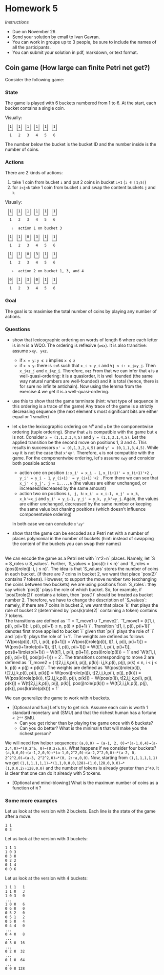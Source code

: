 # Homework 5

_Instructions_
* Due on November 29.
* Send your solution by email to Ivan Gavran.
* You can work in groups up to 3 people, be sure to include the names of all the participants.
* You can submit your solution in pdf, markdown, or text format.


## Coin game (How large can finite Petri net get?)

Consider the following game:

### State

The game is played with 6 buckets numbered from 1 to 6.
At the start, each bucket contains a single coin.

Visually:
```
 │1│ │1│ │1│ │1│ │1│ │1│
 └─┘ └─┘ └─┘ └─┘ └─┘ └─┘
  1   2   3   4   5   6
```
The number below the bucket is the bucket ID and the number inside is the number of coins.


### Actions

There are 2 kinds of actions:
1. take 1 coin from bucket `i` and put 2 coins in bucket `i+1` (`i ∈ [1;5]`)
2. for `i<j<k` take 1 coin from bucket `i` and swap the content buckets `j` and `k`


Visually:
```
 │1│ │1│ │1│ │1│ │1│ │1│
 └─┘ └─┘ └─┘ └─┘ └─┘ └─┘
  1   2   3   4   5   6

   ↓  action 1 on bucket 3

 │1│ │1│ │0│ │3│ │1│ │1│
 └─┘ └─┘ └─┘ └─┘ └─┘ └─┘
  1   2   3   4   5   6
```


```
 │1│ │1│ │0│ │3│ │1│ │1│
 └─┘ └─┘ └─┘ └─┘ └─┘ └─┘
  1   2   3   4   5   6

   ↓  action 2 on bucket 1, 3, and 4

 │0│ │1│ │3│ │0│ │1│ │1│
 └─┘ └─┘ └─┘ └─┘ └─┘ └─┘
  1   2   3   4   5   6
```

### Goal

The goal is to maximise the total number of coins by playing any number of actions.


### Questions

- show that lexicographic ordering on words of length 6 where each letter is in ℕ is a WQO.
The ordering is reflexive (`x≼x`). It is also transitive: assume `x≼y, y≼z`.
  - if `x = y`: `y ≼ z` implies `x ≼ z`
  - if `x < y`: there is `i≤6` such that `x_i < y_i` and `∀j < i: x_j=y_j`. Then `x_j≼z_j` and `x_i≼z_i`. Therefore, `x≼z`
From that we can infer that `≼` is a well-quasi-ordering: it is a quasiorder, it is well founded (the same way natural numbers are well-founded) and it is total (hence, there is for sure no infinite antichain). Now using the lemma from the exercise 4 we get it is a well-quasi-ordering.
- use this to show that the game terminate (hint: what type of sequence in this ordering is a trace of the game)
Any trace of the game is a strictly decreasing sequence (the next element's most significant bits are either equal or 1 smaller)
- let `≼` be the lexicographic ordering on ℕ⁶ and `≤` be the componentwise ordering (tuple ordering). Show that `≤` is compatible with the game but `≼` is not.
Consider `x = (1,1,2,3,4,5)` and `y = (1,1,3,1,4,5)`. Let the applied transition be the second move on positions 1, 3 and 4. This results in successors `x' = (0,1,3,2,4,5)` and `y' = (0,1,1,3,4,5)`. While `x≼y` it is not the case that `x'≼y'`. Therefore, `≼` is not compatible with the game. For the componentwise ordering, let's assume `x≤y` and consider both possible actions
  - action one on position `i`: `x_i' = x_i - 1`, `x_(i+1)' = x_(i+1)'+2 `, `y_i' = y_i - 1`, `y_(i+1)' = y_(i+1)'+2 `. From there we can see that `x_j' < y_j', j = 1,...,6` (the values are either unchanged, or increased/decreased by the same amount)
  - action two on positions `i, j, k`: `x_i' = x_i-1, x_j' = x_k, x_k'=x_j` and `y_i' = y_i-1, y_j' = y_k, y_k'=y_j`. Again, the values are either unchanged, decreased by the same number or keeping the same value but chaning positions (which doesn't influence componentwise ordering)

  In both case we can conclude `x'≤y'`

- show that the game can be encoded as a Petri net with a number of places polynomial in the number of buckets (hint: instead of swapping the content of the buckets you can swap their names)
<br />
We can encode the game as a Petri net with `n^2+n` places. Namely, let `S = S_roles ∪ S_values`. Further, `S_values = {pos(i): i ≤ n}` and `S_roles = {pos(i)role(j): i, j ≤ n}`. The idea is that `S_values` stores the number of coins in each bucket. (if there are 7 coins in bucket 2, we want that place `pos(2)` contains 7 tokens). However, to support the move number two (exchanging the coins between two buckets) we are using positions from `S_roles`: they say which `pos(i)` plays the role of which bucket. So, for example, if `pos(1)role(2)` contains a token, then `pos(1)` should be treated as bucket number 2. Therefore, we have to  change the description of `S_values`: namely, if there are 7 coins in bucket 2, we want that place `k` that plays the role of bucket 2 (determined by `pos(k)role(2)` containing a token) contains 7 tokens.<br />The transitions are defined as `T = T_move1 ∪ T_move2`. `T_move1 = {t[1, i, p(i), p(i+1)]: i, p(i), p(i+1) ≤ n, p(i) ≠ p(i+1) }`. Transition `t[1, i, p(i), p(i+1)]` denotes first move applied to bucket `i` given that `p(i)` plays the role of `i` and `p(i+1)` plays the role of `i+1`. The weights are defined as follows `W(pos(p(i)), t[1, i, p(i), p(i+1)]) = W(pos(i)role(p(i)), t[1, i, p(i), p(i+1)]) = W(pos(i+1)role(p(i+1)), t[1, i, p(i), p(i+1)]) = W(t[1, i, p(i), p(i+1)], pos(i+1)role(p(i+1))) = W(t[1, i, p(i), p(i+1)], pos(i)role(p(i))) = 1` and `W(t[1, i, p(i), p(i+1)], pos(p(i+1))) = 2`. The transitions corresponding to move 2 are defined as `T_move2 = { t[2,i,j,k,p(i), p(j), p(k)]: i,j,k,p(i), p(j), p(k) ≤ n, i < j < k, p(i) ≠ p(j) ≠ p(k)}`. The weights are defined as `W(pos(i)role(p(i)), t[2,i,j,k,p(i), p(j), p(k)]) = W(pos(j)role(p(j)), t[2,i,j,k,p(i), p(j), p(k)]) = W(pos(k)role(p(k)), t[2,i,j,k,p(i), p(j), p(k)]) = W(pos(p(i)), t[2,i,j,k,p(i), p(j), p(k)]) = W(t[2,i,j,k,p(i), p(j), p(k)], pos(j)role(p(k))) = W(t[2,i,j,k,p(i), p(j), p(k)], pos(k)role(p(k))) = 1`

We can generalize the game to work with `N` buckets.

- [Optional and fun] Let's try to get rich. Assume each coin is worth 1 standard monetary unit (SMU) and that the richest human has a fortune `< 2⁴⁰` SMU.
  * Can you get richer than by playing the game once with 6 buckets?
  * Can you do better? What is the minimal `N` that will make you the richest person?

 We will need few helper sequences: `(a,0,0) → (a-1, 2, 0)→*(a-1,0,4)→(a-2,4,0)→*(0,2^a, 0)=(0,2↑a,0)`. What happens if we consider four buckets? `(a,0,0,0)→(a-1,2,0,0)→*(a-1,0,2^2,0)→(a-2,2^2,0,0)→*(a-2, 0, 2^2^2,0)→(a-3, 2^2^2,0)→*(0, 2↑↑a,0,0)`.  Now, starting from `(1,1,1,1,1,1)` we get `(1,1,1,1,1,1)→*(1,1,0,0,0,128)→(1,0,128,0,0,0)→*(1,0,0,2↑↑128,0,0)` and the number of tokens is already greater than `2^40`. It is clear that one can do it already with 5 tokens.
- [Optional and mind-blowing] What is the maximum number of coins as a function of `N` ?



### Some more examples

Let us look at the version with 2 buckets.
Each line is the state of the game after a move.
```
1 1
0 3
```

Let us look at the version with 3 buckets:
```
1 1 1
1 0 3
0 3 0
0 2 2
0 1 4
0 0 6
```

Let us look at the version with 4 buckets:
```
1 1 1   1
1 1 0   3
1 0 3   0
...
1 0 0   6
0 6 0   0
0 5 2   0
0 5 1   2
0 5 0   4
0 4 4   0
...
0 4 0   8
...
0 3 0  16
...
0 2 0  32
...
0 1 0  64
...
0 0 0 128
```
